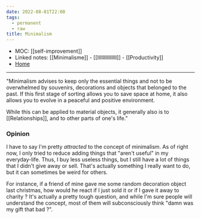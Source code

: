 ```yaml
---
date: 2022-08-01T22:00
tags:
  - permanent
  - raw
title: Minimalism
---
```

- MOC: [[self-improvement]]
- Linked notes: [[Minimalisme]] - [[IIlIllllllllllI]] - [[Productivity]]
- [Home](https://misudashi.ga/)
----------
"Minimalism advises to keep only the essential things and not to be overwhelmed by souvenirs, decorations and objects that belonged to the past.  If this first stage of sorting allows you to save space at home, it also allows you to evolve in a peaceful and positive environment.

While this can be applied to material objects, it generally also is to [[Relationships]], and to other parts of one's life."

### Opinion

I have to say I'm pretty *attracted* to the concept of minimalism. As of right now, I only tried to reduce adding things that "aren't useful" in my everyday-life. Thus, I buy less useless things, but I still have a lot of things that I didn't give away or sell. That's actually something I really want to do, but it can sometimes be weird for others. 

For instance, if a friend of mine gave me some random decoration object last christmas, how would he react if I just sold it or if I gave it away to charity ? It's actually a pretty tough question, and while I'm sure people will understand the concept, most of them will subconsciously think "damn was my gift that bad ?".